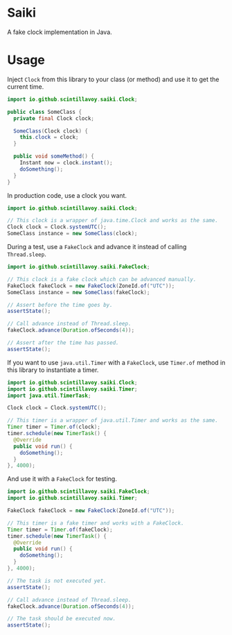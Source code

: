 # Saiki

A fake clock implementation in Java.

# Usage

Inject `Clock` from this library to your class (or method) and use it to get the
current time.

```java
import io.github.scintillavoy.saiki.Clock;

public class SomeClass {
  private final Clock clock;

  SomeClass(Clock clock) {
    this.clock = clock;
  }

  public void someMethod() {
    Instant now = clock.instant();
    doSomething();
  }
}
```

In production code, use a clock you want.

```java
import io.github.scintillavoy.saiki.Clock;

// This clock is a wrapper of java.time.Clock and works as the same.
Clock clock = Clock.systemUTC();
SomeClass instance = new SomeClass(clock);
```

During a test, use a `FakeClock` and advance it instead of calling
`Thread.sleep`.

```java
import io.github.scintillavoy.saiki.FakeClock;

// This clock is a fake clock which can be advanced manually.
FakeClock fakeClock = new FakeClock(ZoneId.of("UTC"));
SomeClass instance = new SomeClass(fakeClock);

// Assert before the time goes by.
assertState();

// Call advance instead of Thread.sleep.
fakeClock.advance(Duration.ofSeconds(4));

// Assert after the time has passed.
assertState();
```

If you want to use `java.util.Timer` with a `FakeClock`, use `Timer.of` method
in this library to instantiate a timer.

```java
import io.github.scintillavoy.saiki.Clock;
import io.github.scintillavoy.saiki.Timer;
import java.util.TimerTask;

Clock clock = Clock.systemUTC();

// This timer is a wrapper of java.util.Timer and works as the same.
Timer timer = Timer.of(clock);
timer.schedule(new TimerTask() {
  @Override
  public void run() {
    doSomething();
  }
}, 4000);
```

And use it with a `FakeClock` for testing.

```java
import io.github.scintillavoy.saiki.FakeClock;
import io.github.scintillavoy.saiki.Timer;

FakeClock fakeClock = new FakeClock(ZoneId.of("UTC"));

// This timer is a fake timer and works with a FakeClock.
Timer timer = Timer.of(fakeClock);
timer.schedule(new TimerTask() {
  @Override
  public void run() {
    doSomething();
  }
}, 4000);

// The task is not executed yet.
assertState();

// Call advance instead of Thread.sleep.
fakeClock.advance(Duration.ofSeconds(4));

// The task should be executed now.
assertState();
```
